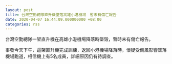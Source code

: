 ```yaml
---
layout: post
title: 台灣空勤總隊直升機墜落高雄小港機場　暫未有傷亡報告
date: 2020-04-07 16:44:09.000000000 +08:00
categories: rss
---
```


台灣空勤總隊一架直升機在高雄小港機場降落時墜毀，暫時未有傷亡報告。

事發今天下午，這架直升機完成訓練，返回小港機場降落時，懷疑受側風影響墜落機場跑道，相信機上有5名成員，詳細原因仍有待調查。
